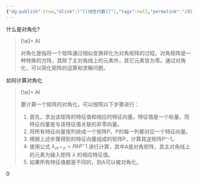 ```yaml
---
{"dg-publish":true,"dlink":["[[线性代数]]"],"tags":null,"permalink":"/038-数字科学/math/线性代数/对角化/","dgPassFrontmatter":true}
---
```



什么是对角化?
> [!ai]+ AI
>
> 对角化是指将一个矩阵通过相似变换转化为对角矩阵的过程。对角矩阵是一种特殊的方阵，其除了主对角线上的元素外，其它元素皆为零。通过对角化，可以简化矩阵的运算和求解问题。

如何计算对角化
> [!ai]+ AI
>
> 要计算一个矩阵的对角化，可以按照以下步骤进行：
> 1. 首先，求出该矩阵的特征值和相应的特征向量。特征值是一个标量，而特征向量是与该特征值关联的非零向量。
> 2. 将所有特征向量按列排成一个矩阵P。P的每一列都对应一个特征向量。
> 3. 根据上述步骤得到的特征向量组成的矩阵P，计算其逆矩阵P^-1。
> 4. 使用公式 $\lambda_{m*n} = PAP^-1$ 进行计算，其中A是对角矩阵，其主对角线上的元素为输入矩阵 $\lambda$ 的相应特征值。
> 5. 如果所有特征值都是不同的，则A可以被对角化。

0